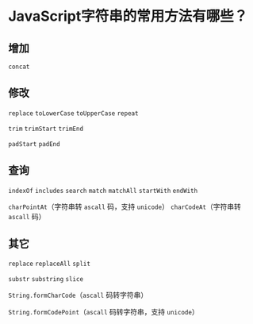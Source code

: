 # JavaScript字符串的常用方法有哪些？

## 增加

`concat`

## 修改

`replace` `toLowerCase` `toUpperCase` `repeat`

`trim` `trimStart` `trimEnd`

`padStart` `padEnd`

## 查询

`indexOf` `includes` `search` `match` `matchAll` `startWith` `endWith` 

`charPointAt`（字符串转 `ascall` 码，支持 `unicode`） `charCodeAt`（字符串转 `ascall` 码）

## 其它

`replace` `replaceAll` `split`

`substr` `substring` `slice`

`String.formCharCode`（`ascall` 码转字符串）

`String.formCodePoint`（`ascall` 码转字符串，支持 `unicode`）